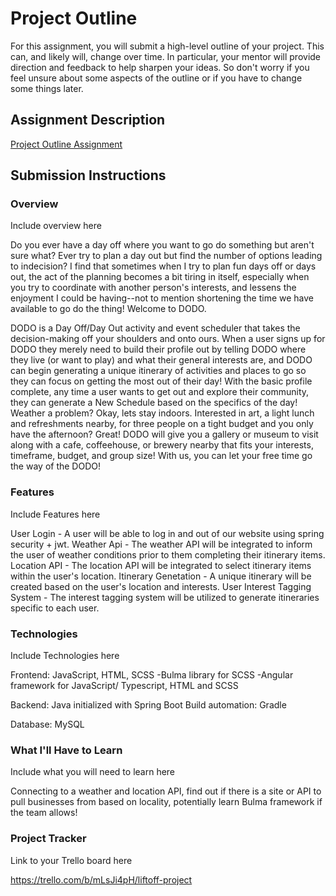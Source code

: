 # Project Outline
For this assignment, you will submit a high-level outline of your project. This can, and likely will, change over time. In particular, your mentor will provide direction and feedback to help sharpen your ideas. So don't worry if you feel unsure about some aspects of the outline or if you have to change some things later.

## Assignment Description
[Project Outline Assignment](https://education.launchcode.org/liftoff/modules/assignments/project-outline)

## Submission Instructions

### Overview
Include overview here

Do you ever have a day off where you want to go do something but aren't sure what? Ever try to plan a day out but find the number of options leading to indecision? I find that sometimes when I try to plan fun days off or days out, the act of the planning becomes a bit tiring in itself, especially when you try to coordinate with another person's interests, and lessens the enjoyment I could be having--not to mention shortening the time we have available to go do the thing! Welcome to DODO.

DODO is a Day Off/Day Out activity and event scheduler that takes the decision-making off your shoulders and onto ours. When a user signs up for DODO they merely need to build their profile out by telling DODO where they live (or want to play) and what their general interests are, and DODO can begin generating a unique itinerary of activities and places to go so they can focus on getting the most out of their day! With the basic profile complete, any time a user wants to get out and explore their community, they can generate a New Schedule based on the specifics of the day! Weather a problem? Okay, lets stay indoors. Interested in art, a light lunch and refreshments nearby, for three people on a tight budget and you only have the afternoon? Great! DODO will give you a gallery or museum to visit along with a cafe, coffeehouse, or brewery nearby that fits your interests, timeframe, budget, and group size! With us, you can let your free time go the way of the DODO!

### Features
Include Features here

User Login - A user will be able to log in and out of our website using spring security + jwt.
Weather Api - The weather API will be integrated to inform the user of weather conditions prior to them completing their itinerary items.
Location API - The location API will be integrated to select itinerary items within the user's location.
Itinerary Genetation - A unique itinerary will be created based on the user's location and interests.
User Interest Tagging System - The interest tagging system will be utilized to generate itineraries specific to each user.

### Technologies
Include Technologies here

Frontend: JavaScript, HTML, SCSS
    -Bulma library for SCSS
    -Angular framework for JavaScript/ Typescript, HTML and SCSS

Backend: Java initialized with Spring Boot
Build automation: Gradle

Database: MySQL

### What I'll Have to Learn

Include what you will need to learn here

Connecting to a weather and location API, find out if there is a site or API to pull businesses from based on locality, potentially learn Bulma framework if the team allows!

### Project Tracker

Link to your Trello board here

https://trello.com/b/mLsJi4pH/liftoff-project

